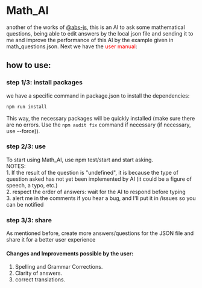 # Math_AI

another of the works of <a href="https://github.com/abs-js/abs-js/">@abs-js</a>, this is an AI to ask some mathematical questions, being able to edit answers by the local json file and sending it to me and improve the performance of this AI by the example given in math_questions.json. Next we have the <span style="color: red">user manual</span>:

## how to use:
### step 1/3: install packages
we have a specific command in package.json to install the dependencies:
```bash
npm run install
```
This way, the necessary packages will be quickly installed (make sure there are no errors. Use the <code>npm audit fix</code> command if necessary (if necessary, use --force)).

### step 2/3: use
To start using Math_AI, use npm test/start and start asking.<br>
NOTES:<br>
    1. If the result of the question is "undefined", it is because the type of question asked has not yet been implemented by AI (it could be a figure of speech, a typo, etc.)<br>
    2. respect the order of answers: wait for the AI ​​to respond before typing<br>
    3. alert me in the comments if you hear a bug, and I'll put it in /issues so you can be notified<br>
### step 3/3: share
As mentioned before, create more answers/questions for the JSON file and share it for a better user experience

#### Changes and Improvements possible by the user:
1. Spelling and Grammar Corrections.
2. Clarity of answers.
3. correct translations.
